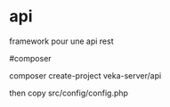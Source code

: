 # api
framework pour une api rest

#composer

composer create-project veka-server/api

then  copy src/config/config.php


